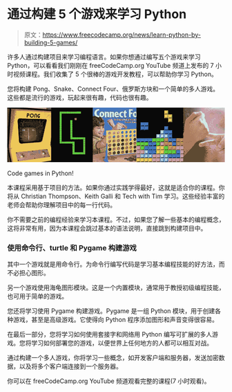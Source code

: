 # 通过构建 5 个游戏来学习 Python

> 原文：<https://www.freecodecamp.org/news/learn-python-by-building-5-games/>

许多人通过构建项目来学习编程语言。如果你想通过编写五个游戏来学习 Python，可以看看我们刚刚在 freeCodeCamp.org YouTube 频道上发布的 7 小时视频课程。我们收集了 5 个很棒的游戏开发教程，可以帮助你学习 Python。

您将构建 Pong、Snake、Connect Four、俄罗斯方块和一个简单的多人游戏。这些都是流行的游戏，玩起来很有趣，代码也很有趣。

![image-5](img/a76d69ea2cf94e556d6b110ac782661c.png)

Code games in Python!

本课程采用基于项目的方法。如果你通过实践学得最好，这就是适合你的课程。你将从 Christian Thompson、Keith Galli 和 Tech with Tim 学习。这些经验丰富的老师会帮助你理解项目中的每一行代码。

你不需要之前的编程经验来学习本课程。不过，如果您了解一些基本的编程概念，这将非常有用，因为本课程会跳过基本的语法说明，直接跳到构建项目中。

### 使用命令行、turtle 和 Pygame 构建游戏

其中一个游戏就是用命令行。为命令行编写代码是学习基本编程技能的好方法，而不必担心图形。

另一个游戏使用海龟图形模块。这是一个内置模块，通常用于教授初级编程技能，也可用于简单的游戏。

您还将学习使用 Pygame 构建游戏。Pygame 是一组 Python 模块，用于创建各种游戏，甚至是高级游戏。它使得向 Python 程序添加图形和声音变得很容易。

在最后一部分，您将学习如何使用套接字和网络用 Python 编写可扩展的多人游戏。您将学习如何部署您的游戏，以便世界上任何地方的人都可以相互对战。

通过构建一个多人游戏，你将学习一些概念，如开发客户端和服务器，发送加密数据，以及将多个客户端连接到一个服务器。

你可以在 freeCodeCamp.org YouTube 频道观看完整的课程(7 小时观看)。